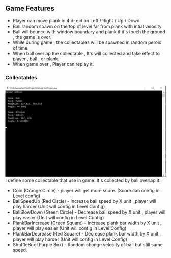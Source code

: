 ## Game Features
  + Player can move plank in 4 direction  Left / Right / Up / Down
  + Ball random spawn on the top of level far from plank with intial velocity
  + Ball will bounce with window boundary and plank if it's touch the ground , the game is over.
  + While during game , the collectables will be spawned in random peroid of time.
  + When ball overlap the collectable , It's will collected and take effect to player , ball , or plank.
  + When game over , Player can replay it.
    
### Collectables 
![plot](https://github.com/sukrit1234/ObjectManager_ECS/blob/main/Output_ECS.png)
I define some collectable that use in game. It's collected by ball overlap it.
  + Coin (Orange Circle) - player will get more score. (Score can config in Level config)
  + BallSpeedUp (Red Circle) - Increase ball speed by X unit , player will play harder (Unit will config in Level Config)
  + BallSlowDown (Green Circle) - Decrease ball speed by X unit , player will play easier (Unit will config in Level Config)
  + PlankBarIncrease (Green Square) - Increase plank bar width by X unit , player will play easier (Unit will config in Level Config)
  + PlankBarDecrease  (Red Square) - Decrease plank bar width by X unit , player will play harder (Unit will config in Level Config)
  + ShuffleBox (Purple Box)  - Random change velocity of ball but still same speed.
